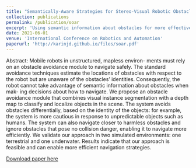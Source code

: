 ```yaml
---
title: "Semantically-Aware Strategies for Stereo-Visual Robotic Obstacle  Avoidance"
collection: publications
permalink: /publication/soar
excerpt: 'Using semantic information about obstacles for more effective navigation.'
date: 2021-06-01
venue: 'International Conference on Robotics and Automation'
paperurl: 'http://karinjd.github.io/files/soar.pdf'
---
```

Abstract: Mobile robots in unstructured, mapless environ- ments must rely on an obstacle avoidance module to navigate safely. The standard avoidance techniques estimate the locations of obstacles with respect to the robot but are unaware of the obstacles’ identities. Consequently, the robot cannot take advantage of semantic information about obstacles when mak- ing decisions about how to navigate. We propose an obstacle avoidance module that combines visual instance segmentation with a depth map to classify and localize objects in the scene. The system avoids obstacles differentially, based on the identity of the objects: for example, the system is more cautious in response to unpredictable objects such as humans. The system can also navigate closer to harmless obstacles and ignore obstacles that pose no collision danger, enabling it to navigate more efficiently. We validate our approach in two simulated environments: one terrestrial and one underwater. Results indicate that our approach is feasible and can enable more efficient navigation strategies.

[Download paper here](http://karinjd.github.io/files/soar.pdf)
